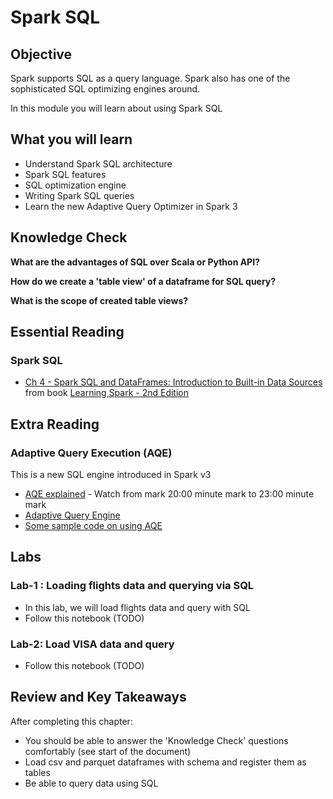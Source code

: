 <link rel='stylesheet' href='assets/css/main.css'/>

# Spark SQL

## Objective

Spark supports SQL as a query language.  Spark also has one of the sophisticated SQL optimizing engines around.

In this module you will learn about using Spark SQL

## What you will learn

- Understand Spark SQL architecture
- Spark SQL features
- SQL optimization engine
- Writing Spark SQL queries
- Learn the new Adaptive Query Optimizer in Spark 3

## Knowledge Check

**What are the advantages of SQL over Scala or Python API?**

**How do we create a 'table view' of a dataframe for SQL query?**

**What is the scope of created table views?**

## Essential Reading

### Spark SQL

* [Ch 4 - Spark SQL and DataFrames: Introduction to Built-in Data Sources](https://learning.oreilly.com/library/view/learning-spark-2nd/9781492050032/ch04.html)  from book [Learning Spark - 2nd Edition](https://learning.oreilly.com/library/view/learning-spark-2nd/9781492050032/)

## Extra Reading

### Adaptive Query Execution (AQE)

This is a new SQL engine introduced in Spark v3

- [AQE explained](https://www.youtube.com/watch?v=OLJKIogf2nU&feature=youtu.be) - Watch from mark 20:00 minute mark to 23:00 minute mark
- [Adaptive Query Engine](https://databricks.com/blog/2020/05/29/adaptive-query-execution-speeding-up-spark-sql-at-runtime.html)
- [Some sample code on using AQE](https://sparkbyexamples.com/spark/spark-adaptive-query-execution/)

## Labs

### Lab-1 : Loading flights data and querying via SQL

- In this lab, we will load flights data and query with SQL
- Follow this notebook (TODO)

### Lab-2: Load VISA data and query

- Follow this notebook (TODO)

## Review and Key Takeaways

After completing this chapter:

* You should be able to answer the 'Knowledge Check' questions comfortably (see start of the document)
* Load csv and parquet dataframes with schema and register them as tables
* Be able to query data using SQL

